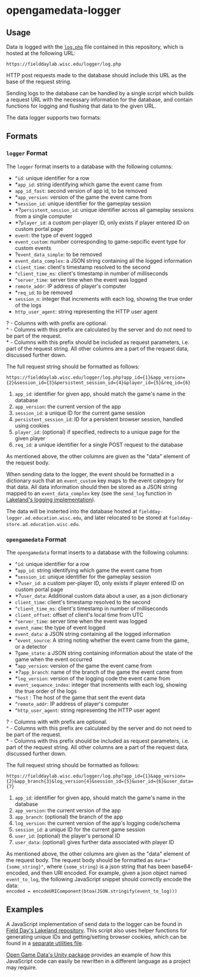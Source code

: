 # opengamedata-logger

<a name="usage"/>

## Usage

Data is logged with the [`log.php`](https://github.com/opengamedata/opengamedata-logger/blob/master/log.php) file contained in this repository, which is hosted at the following URL:

`https://fielddaylab.wisc.edu/logger/log.php`

HTTP post requests made to the database should include this URL as the base of the request string.

Sending logs to the database can be handled by a single script which builds a request URL with the necessary information for the database, and contain functions for logging and flushing that data to the given URL.

The data logger supports two formats:

<a name="Formats"/>

## Formats

### `logger` Format

The `logger` format inserts to a database with the following columns:

- ^`id`: unique identifier for a row
- *`app_id`: string identifying which game the event came from
- `app_id_fast`: second version of app id, to be removed
- *`app_version`: version of the game the event came from
- *`session_id`: unique identifier for the gameplay session
- *?`persistent_session_id`: unique identifier across all gameplay sessions from a single computer
- *?`player_id`: a custom per-player ID, only exists if player entered ID on custom portal page
- `event`: the type of event logged
- `event_custom`: number corresponding to game-sepcific event type for custom events
- ?`event_data_simple`: to be removed
- `event_data_complex`: a JSON string containing all the logged information
- `client_time`: client's timestamp resolved to the second
- ^`client_time_ms`: client's timestamp in number of milliseconds
- ^`server_time`: server time when the event was logged
- `remote_addr`: IP address of player's computer
- *`req_id`: to be removed
- `session_n`: integer that increments with each log, showing the true order of the logs
- `http_user_agent`: string representing the HTTP user agent

? - Columns with with prefix are optional.  
^ - Columns with this prefix are calculated by the server and do not need to be part of the request.  
\* - Columns with this prefix should be included as request parameters, i.e. part of the request string.
All other columns are a part of the request data, discussed further down.  

The full request string should be formatted as follows:

`https://fielddaylab.wisc.edu/logger/log.php?app_id={1}&app_version={2}&session_id={3}&persistent_session_id={4}&player_id={5}&req_id={6}`

1. `app_id`: identifier for given app, should match the game's name in the database
2. `app_version`: the current version of the app
3. `session_id`: a unique ID for the current game session
4. `persistent_session_id`: ID for a persistent browser session, handled using cookies
5. `player_id`: (optional) if specified, redirects to a unique page for the given player
6. `req_id`: a unique identifier for a single POST request to the database

<!-- In [previous implementations](#examples), string is built within the logging object's constructor. A logging function should then take in a properly formatted dictionary, add keys for session number and client time, and add the dictionary to an accrued list of data. A flush function can then be called, which sends an HTTP request to the specified URL, and flushes logs stored into the accrued list to the database in that POST request. -->

As mentioned above, the other columns are given as the "data" element of the request body.

When sending data to the logger, the event should be formatted in a dictionary such that an `event_custom` key maps to the event category for that data. All data information should then be stored as a JSON string mapped to an `event_data_complex` key (see the `send_log` function in [Lakeland's logging implementation](https://github.com/fielddaylab/lakeland/blob/master/src/logging.js#L725)).

The data will be insterted into the database hosted at `fieldday-logger.ad.education.wisc.edu`, and later relocated to be stored at `fieldday-store.ad.education.wisc.edu`.
### `opengamedata` Format

The `opengamedata` format inserts to a database with the following columns:

- ^`id`: unique identifier for a row
- *`app_id`: string identifying which game the event came from
- *`session_id`: unique identifier for the gameplay session
- *?`user_id`: a custom per-player ID, only exists if player entered ID on custom portal page
- *?`user_data`: Additional custom data about a user, as a json dictionary
- `client_time`: client's timestamp resolved to the second
- ^`client_time_ms`: client's timestamp in number of milliseconds
- `client_offset`: offset of client's local time from UTC
- ^`server_time`: server time when the event was logged
- `event_name`: the type of event logged
- `event_data`: a JSON string containing all the logged information
- ^`event_source`: A string noting whether the event came from the game, or a detector
- ?`game_state`: a JSON string containing information about the state of the game when the event occurred
- *`app_version`: version of the game the event came from
- *?`app_branch`: name of the branch of the game the event came from
- *`log_version`: version of the logging code the event came from
- `event_sequence_index`: integer that increments with each log, showing the true order of the logs
- ^`host` : The host of the game that sent the event data
- ^`remote_addr`: IP address of player's computer
- ^`http_user_agent`: string representing the HTTP user agent

? - Columns with with prefix are optional.  
^ - Columns with this prefix are calculated by the server and do not need to be part of the request.  
\* - Columns with this prefix should be included as request parameters, i.e. part of the request string.
All other columns are a part of the request data, discussed further down.  

The full request string should be formatted as follows:

`https://fielddaylab.wisc.edu/logger/log.php?app_id={1}&app_version={2}&app_branch{3}&log_version{4}&session_id={5}&user_id={6}&user_data={7}`

1. `app_id`: identifier for given app, should match the game's name in the database
2. `app_version`: the current version of the app
3. `app_branch`: (optional) the branch of the app
4. `log_version`: the current version of the app's logging code/schema
5. `session_id`: a unique ID for the current game session
6. `user_id`: (optional) the player's personal ID
7. `user_data`: (optional) gives further data associated with player ID

As mentioned above, the other columns are given as the "data" element of the request body.
The request body should be formatted as `data="{some_string}"`, where `{some_string}` is a json string that has been base64-encoded, and then URI encoded.
For example, given a json object named `event_to_log`, the following JavaScript snippet should correctly encode the data:  
`encoded = encodeURIComponent(btoa(JSON.stringify(event_to_log)))`

<a name="examples"/>

## Examples

A JavaScript implementation of send data to the logger can be found in [Field Day's Lakeland repository](https://github.com/fielddaylab/lakeland/blob/master/src/simplelog.js). This script also uses helper functions for generating unique IDs and getting/setting browser cookies, which can be found in a [separate utilities file](https://github.com/fielddaylab/lakeland/blob/master/src/utils.js#L2087).

[Open Game Data's Unity package](https://github.com/opengamedata/opengamedata-unity/blob/main/Assets/FieldDay/SimpleLog.cs) provides an example of how this JavaScript code can easily be rewritten in a different language as a project may require.
